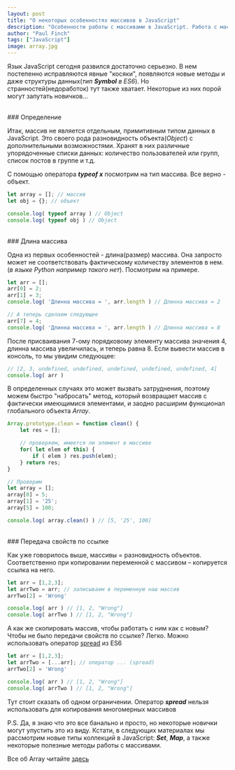 ```yaml
---
layout: post
title: "О некоторых особенностях массивов в JavaScript"
description: "Особенности работы с массивами в JavaScript. Работа с массивами в JavaScript. Массивы JS "
author: "Paul Finch"
tags: ["JavaScript"]
image: array.jpg
---
```


Язык JavaScript сегодня развился достаточно серьезно. В нем постепенно исправляются явные "косяки", появляются новые методы и даже структуры данных(*тип __Symbol__ в ES6*). Но странностей(недоработок) тут также хватает. Некоторые из них порой могут запутать новичков...

<!--excerpt-->

<br/>
### Определение

Итак, массив не является отдельным, примитивным типом данных в JavaScript. Это своего рода разновидность объекта(*Object*) c дополнительными возможностями. Хранят в них различные упорядоченные списки данных: количество пользователей или групп, список постов в группе и т.д.

С помощью оператора __*typeof x*__ посмотрим на тип массива. Все верно - объект.
```javascript
let array = []; // массив
let obj = {}; // объект

console.log( typeof array ) // Object
console.log( typeof obj ) // Object
```
<br/>
### Длина массива

Одна из первых особенностей - длина(размер) массива. Она запросто может не соответствовать фактическому количеству элементов в нем.(_в языке Python например такого нет_). Посмотрим на примере.

```javascript
let arr = [];
arr[0] = 2;
arr[1] = 3;
console.log( 'Длинна массива = ', arr.length ) // Длинна массива = 2

// А теперь сделаем следующее
arr[7] = 4;
console.log( 'Длинна массива = ', arr.length ) // Длинна массива = 8
```
После присваивания 7-ому порядковому элементу массива значения 4, длинна массива увеличилась, и теперь равна 8. Если вывести массив в консоль, то мы увидим следующее:
```javascript
// [2, 3, undefined, undefined, undefined, undefined, undefined, 4]
console.log( arr )
``` 
В определенных случаях это может вызвать затруднения, поэтому можем быстро "набросать" метод, который возвращает массив с фактически имеющимися элементами, и заодно расширим функционал глобального объекта *Array*.
```javascript
Array.prototype.clean = function clean() {
    let res = [];

    // проверяем, имеется ли элемент в массиве
    for( let elem of this) {
        if ( elem ) res.push(elem);
    } return res;
}

// Проверим
let array = [];
array[0] = 5;
array[1] = '25';
array[5] = 100;

console.log( array.clean() ) // [5, '25', 100]
```

<br/>
### Передача свойств по ссылке

Как уже говорилось выше, массивы = разновидность объектов. Соответственно при копировании переменной с массивом – копируется ссылка на него.
```javascript
let arr = [1,2,3];
let arrTwo = arr; // записываем в переменную наш массив
arrTwo[2] = 'Wrong'

console.log( arr ) // [1, 2, "Wrong"]
console.log( arrTwo ) // [1, 2, "Wrong"]
```

А как же скопировать массив, чтобы работать с ним как с новым? Чтобы не было передачи свойств по ссылке? Легко. Можно использовать оператор [spread](https://developer.mozilla.org/ru/docs/Web/JavaScript/Reference/Operators/Spread_operator) из ES6
```javascript
let arr = [1,2,3];
let arrTwo = [...arr]; // оператор ... (spread)
arrTwo[2] = 'Wrong'

console.log( arr ) // [1, 2, "Wrong"]
console.log( arrTwo ) // [1, 2, "Wrong"]
```
Тут стоит сказать об одном ограничении. Оператор __*spread*__ нельзя использовать для копирования многомерных массивов

P.S. Да, я знаю что это все банально и просто, но некоторые новички могут упустить это из виду. Кстати, в следующих материалах мы рассмотрим новые типы коллекций в JavaScript: __*Set*__, __*Map*__, а также некоторые полезные методы работы с массивами.

Все об Array читайте [здесь](https://developer.mozilla.org/ru/docs/Web/JavaScript/Reference/Global_Objects/Array)